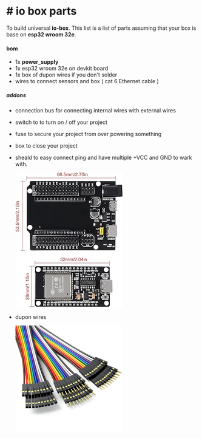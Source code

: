# # io box parts

To build universal **io-box**. This list is a list of parts assuming that your box is base on **esp32 wroom 32e**.

#### bom

- 1x **power_supply**
- 1x esp32 wroom 32e on devkit board
- 1x box of  dupon wires if you don't solder
- wires to connect sensors and box ( cat 6 Ethernet cable )

##### addons

- connection bus for connecting internal wires with external wires

- switch to to turn on / off your project

- fuse to secure your project from over powering something

- box to close your project

- sheald to easy connect ping and have multiple +VCC and GND to wark with.
  
    ![](./assets/esp32_sheald.jpg)

- dupon wires 
  
  <img title="" src="./assets/dupon_wires.jpg" alt="" width="283">
